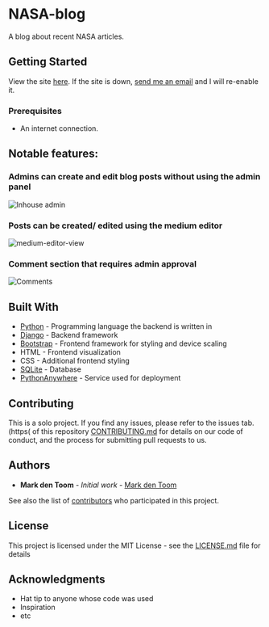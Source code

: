 # NASA-blog

A blog about recent NASA articles.

## Getting Started

View the site [here](https://nasablogdeployment.eu.pythonanywhere.com/). If the site is down, [send me an email](mailto:markdentoom@hotmail.com?subject=[GitHub]%20NASA-blog%20is%20down!) and I will re-enable it.

### Prerequisites

* An internet connection.

## Notable features:
### **Admins can create and edit blog posts without using the admin panel**
![Inhouse admin](https://user-images.githubusercontent.com/59030690/79642308-0dd2f880-819d-11ea-8bf3-5ef9ad1bfa04.PNG)



### **Posts can be created/ edited using the medium editor**
![medium-editor-view](https://user-images.githubusercontent.com/59030690/79642309-0e6b8f00-819d-11ea-96a4-1935161d6a24.PNG)



### **Comment section that requires admin approval**
![Comments](https://user-images.githubusercontent.com/59030690/79642303-0b709e80-819d-11ea-81c5-b448d9de1ab4.PNG)


## Built With
* [Python](https://www.python.org/) - Programming language the backend is written in
* [Django](https://www.djangoproject.com/) - Backend framework
* [Bootstrap](https://getbootstrap.com/) - Frontend framework for styling and device scaling
* HTML - Frontend visualization
* CSS - Additional frontend styling
* [SQLite](https://www.sqlite.org/index.html) - Database
* [PythonAnywhere](https://eu.pythonanywhere.com/) - Service used for deployment

## Contributing

This is a solo project. If you find any issues, please refer to the issues tab. (https( of this repository [CONTRIBUTING.md](https://gist.github.com/PurpleBooth/b24679402957c63ec426) for details on our code of conduct, and the process for submitting pull requests to us.

## Authors

* **Mark den Toom** - *Initial work* - [Mark den Toom](https://github.com/markdentoom)

See also the list of [contributors](https://github.com/your/project/contributors) who participated in this project.

## License

This project is licensed under the MIT License - see the [LICENSE.md](LICENSE.md) file for details

## Acknowledgments

* Hat tip to anyone whose code was used
* Inspiration
* etc
